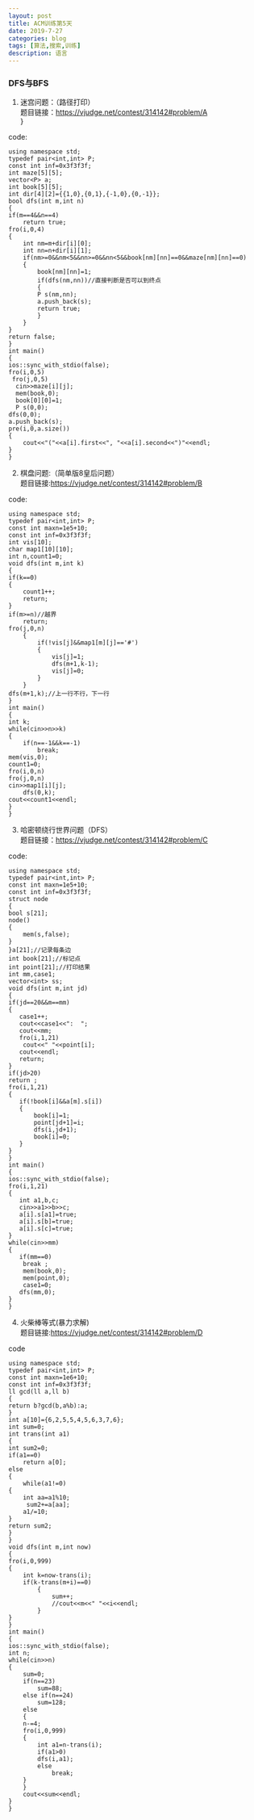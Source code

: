 ```yaml
---
layout: post
title: ACM训练第5天
date: 2019-7-27
categories: blog
tags: [算法,搜索,训练]
description: 语言
---
```


### DFS与BFS

1. 迷宫问题：（路径打印）<br/>
题目链接：<https://vjudge.net/contest/314142#problem/A><br>
}

code:

    using namespace std;
    typedef pair<int,int> P;
    const int inf=0x3f3f3f;
    int maze[5][5];
    vector<P> a;
    int book[5][5];
    int dir[4][2]={{1,0},{0,1},{-1,0},{0,-1}};
    bool dfs(int m,int n)
    {
    if(m==4&&n==4)
        return true;
    fro(i,0,4)
    {
        int nm=m+dir[i][0];
        int nn=n+dir[i][1];
        if(nm>=0&&nm<5&&nn>=0&&nn<5&&book[nm][nn]==0&&maze[nm][nn]==0)
        {
            book[nm][nn]=1;
            if(dfs(nm,nn))//直接判断是否可以到终点
            {
            P s(nm,nn);
            a.push_back(s);
            return true;
            }
        }
    }
    return false;
    }
    int main()
    {
    ios::sync_with_stdio(false);
    fro(i,0,5)
     fro(j,0,5)
      cin>>maze[i][j];
      mem(book,0);
      book[0][0]=1;
      P s(0,0);
    dfs(0,0);
    a.push_back(s);
    pre(i,0,a.size())
    {
        cout<<"("<<a[i].first<<", "<<a[i].second<<")"<<endl;
    }
    }

2. 棋盘问题:（简单版8皇后问题）<br/>
题目链接:<https://vjudge.net/contest/314142#problem/B><br/>

code:

    using namespace std;
    typedef pair<int,int> P;
    const int maxn=1e5+10;
    const int inf=0x3f3f3f;
    int vis[10];
    char map1[10][10];
    int n,count1=0;
    void dfs(int m,int k)
    {
    if(k==0)
    {
        count1++;
        return;
    }
    if(m>=n)//越界
        return;
    fro(j,0,n)
        {
            if(!vis[j]&&map1[m][j]=='#')
            {
                vis[j]=1;
                dfs(m+1,k-1);
                vis[j]=0;
            }
        }
    dfs(m+1,k);//上一行不行，下一行
    }
    int main()
    {
    int k;
    while(cin>>n>>k)
    {
        if(n==-1&&k==-1)
            break;
    mem(vis,0);
    count1=0;
    fro(i,0,n)
    fro(j,0,n)
    cin>>map1[i][j];
        dfs(0,k);
    cout<<count1<<endl;
    }
    }

3. 哈密顿绕行世界问题（DFS）<br>
题目链接：<https://vjudge.net/contest/314142#problem/C><br/>

code:

    using namespace std;
    typedef pair<int,int> P;
    const int maxn=1e5+10;
    const int inf=0x3f3f3f;
    struct node
    {
    bool s[21];
    node()
    {
        mem(s,false);
    }
    }a[21];//记录每条边
    int book[21];//标记点
    int point[21];//打印结果
    int mm,case1;
    vector<int> ss;
    void dfs(int m,int jd)
    {
    if(jd==20&&m==mm)
    {
       case1++;
       cout<<case1<<":  ";
       cout<<mm;
       fro(i,1,21)
        cout<<" "<<point[i];
       cout<<endl;
       return;
    }
    if(jd>20)
    return ;
    fro(i,1,21)
    {
       if(!book[i]&&a[m].s[i])
       {
           book[i]=1;
           point[jd+1]=i;
           dfs(i,jd+1);
           book[i]=0;
       }
    }
    }
    int main()
    {
    ios::sync_with_stdio(false);
    fro(i,1,21)
    {
       int a1,b,c;
       cin>>a1>>b>>c;
       a[i].s[a1]=true;
       a[i].s[b]=true;
       a[i].s[c]=true;
    }
    while(cin>>mm)
    {
       if(mm==0)
        break ;
        mem(book,0);
        mem(point,0);
        case1=0;
       dfs(mm,0);
    }
    }


4. 火柴棒等式(暴力求解)<br>
题目链接:<https://vjudge.net/contest/314142#problem/D><br>

code

    using namespace std;
    typedef pair<int,int> P;
    const int maxn=1e6+10;
    const int inf=0x3f3f3f;
    ll gcd(ll a,ll b)
    {
    return b?gcd(b,a%b):a;
    }
    int a[10]={6,2,5,5,4,5,6,3,7,6};
    int sum=0;
    int trans(int a1)
    {
    int sum2=0;
    if(a1==0)
        return a[0];
    else
    {
        while(a1!=0)
    {
        int aa=a1%10;
         sum2+=a[aa];
        a1/=10;
    }
    return sum2;
    }
    }
    void dfs(int m,int now)
    {
    fro(i,0,999)
    {
        int k=now-trans(i);
        if(k-trans(m+i)==0)
            {
                sum++;
                //cout<<m<<" "<<i<<endl;
            }
    }
    }
    int main()
    {
    ios::sync_with_stdio(false);
    int n;
    while(cin>>n)
    {
        sum=0;
        if(n==23)
            sum=88;
        else if(n==24)
            sum=128;
        else
        {
        n-=4;
        fro(i,0,999)
        {
            int a1=n-trans(i);
            if(a1>0)
            dfs(i,a1);
            else
                break;
        }
        }
        cout<<sum<<endl;
    }
    }












